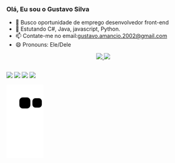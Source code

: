 ### Olá, Eu sou o Gustavo Silva

- 🔭 Busco oportunidade de emprego desenvolvedor front-end
- 🌱 Estutando C#, Java, javascript, Python.
- 📫 Contate-me no email:gustavo.amancio.2002@gmail.com
- 😄 Pronouns: Ele/Dele

<div align="center">
  <a href="https://github.com/GustavoSilva">
  <img height="180em" src="https://github-readme-stats.vercel.app/api?username=GustavoSilva&show_icons=true&theme=dark&include_all_commits=true&count_private=true"/>
  <img height="180em" src="https://github-readme-stats.vercel.app/api/top-langs/?username=GustavoSilva&layout=compact&langs_count=7&theme=dark"/>
</div>

  ##
  
  <div> 
  <a href="https://instagram.com/rafaballerini" target="_blank"><img src="https://img.shields.io/badge/-Instagram-%23E4405F?style=for-the-badge&logo=instagram&logoColor=white" target="_blank"></a>
 <a href="https://discord.gg/wagxzStdcR" target="_blank"><img src="https://img.shields.io/badge/Discord-7289DA?style=for-the-badge&logo=discord&logoColor=white" target="_blank"></a> 
  <a href = "mailto:contatorafaballerini@gmail.com"><img src="https://img.shields.io/badge/-Gmail-%23333?style=for-the-badge&logo=gmail&logoColor=white" target="_blank"></a>
  <a href="https://www.linkedin.com/in/rafaella-ballerini-45875016a" target="_blank"><img src="https://img.shields.io/badge/-LinkedIn-%230077B5?style=for-the-badge&logo=linkedin&logoColor=white" target="_blank"></a> 
 
  ![Snake animation](https://github.com/rafaballerini/rafaballerini/blob/output/github-contribution-grid-snake.svg)
 
</div>
